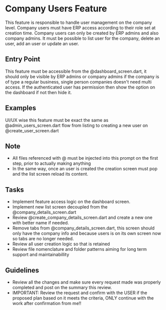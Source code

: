 # Company Users Feature

This feature is responsible to handle user management on the company level. Company users must have ERP access according to their role set at creation time.
Company users can only be created by ERP admins and also company admins.
It must be possible to list user for the company, delete an user, add an user or update an user.

## Entry Point

This feature must be accessible from the @dashboard_screen.dart, it should only be visible by ERP admins or company admins if the company is of type a regular business, single person companies doesn't need multi access.
If the authenticated user has permission then show the option on the dashboard if not then hide it.

## Examples

UI/UX wise this feature must be exact the same as @admin_users_screen.dart flow from listing to creating a new user on @create_user_screen.dart

## Note

- All files referenced with @ must be injected into this prompt on the first step, prior to actually making anything
- In the same way, once an user is created the creation screen must pop and the list screen reload its content.

## Tasks

- Implement feature access logic on the dashboard screen.
- Implement new list screen decoupled from the @company_details_screen.dart
- Review @create_company_details_screen.dart and create a new one with better name if needed.
- Remove tabs from @company_details_screen.dart, this screen should only have the company info and because users is on its own screen now so tabs are no longer needed.
- Review all user creation logic so that is retained
- Review file nomenclature and folder patterns aiming for long term support and maintainabillity

## Guidelines

- Review all the changes and make sure every request made was properly completed and post on the summary this review.
- IMPORTANT: Review the request and confirm with the USER if the proposed plan based on it meets the criteria, ONLY continue with the work after confirmation from me!!

